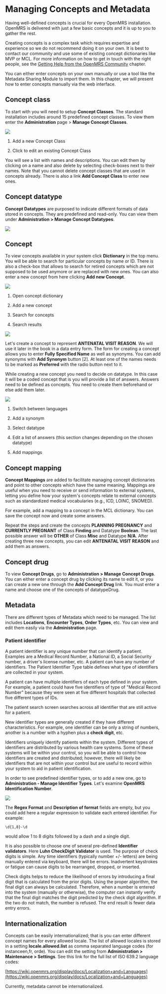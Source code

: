 # Managing Concepts and Metadata

Having well-defined concepts is crucial for every OpenMRS installation. OpenMRS is delivered with just a few basic concepts and it is up to you to gather the rest.

Creating concepts is a complex task which requires expertise and experience so we do not recommend doing it on your own. It is best to contact our community and use some of existing concept dictionaries like MVP or MCL. For more information on how to get in touch with the right people, see the [Getting Help from the OpenMRS Community](/getting-help-from-the-openmrs-community.md) chapter.

You can either enter concepts on your own manually or use a tool like the Metadata Sharing Module to import them. In this chapter, we will present how to enter concepts manually via the web interface.

## Concept class

To start with you will need to setup **Concept Classes**. The standard installation includes around 15 predefined concept classes. To view them enter the **Administration** page &gt; **Manage Concept Classes**.

![](http://write.flossmanuals.net/openmrs/managing-concepts-and-metadata/static/concept_classes.png)

1. Add a new Concept Class

2. Click to edit an existing Concept Class


You will see a list with names and descriptions. You can edit them by clicking on a name and also delete by selecting check-boxes next to their names. Note that you cannot delete concept classes that are used in concepts already. There is also a link **Add Concept Class** to enter new ones.

## Concept datatype

**Concept Datatypes** are purposed to indicate different formats of data stored in concepts. They are predefined and read-only. You can view them under **Administration &gt; Manage Concept Datatypes**.

![](http://write.flossmanuals.net/openmrs/managing-concepts-and-metadata/static/concept_datatype.png)

## Concept

To view concepts available in your system click **Dictionary** in the top menu. You will be able to search for particular concepts by name or ID. There is also a check-box that allows to search for retired concepts which are not supposed to be used anymore or are replaced with new ones. You can also enter a new concept from here clicking **Add new Concept**.

![](http://write.flossmanuals.net/openmrs/managing-concepts-and-metadata/static/concept_dictionary.png)

1. Open concept dictionary

2. Add a new concept

3. Search for concepts

4. Search results


![](http://write.flossmanuals.net/openmrs/managing-concepts-and-metadata/static/case-study.png)

Let's create a concept to represent **ANTENATAL VISIT REASON**. We will use it later in the book in a data entry form. The form for creating a concept allows you to enter **Fully Specified Name** as well as synonyms. You can add synonyms with **Add Synonym** button \[2\]. At least one of the names needs to be marked as **Preferred** with the radio button next to it.

While creating a new concept you need to decide on datatype. In this case it will be a coded concept that is you will provide a list of answers. Answers need to be defined as concepts. You need to create them beforehand or else add them later.

![](http://write.flossmanuals.net/openmrs/managing-concepts-and-metadata/static/add_concept_1.png)

1. Switch between languages

2. Add a synonym

3. Select datatype

4. Edit a list of answers \(this section changes depending on the chosen datatype\)

5. Add mappings


## Concept mapping

**Concept Mappings** are added to facilitate managing concept dictionaries and point to other concepts which have the same meaning. Mappings are useful when you need to receive or send information to external systems, letting you define how your system's concepts relate to external concepts such as standardized medical vocabularies \(e.g., ICD, LOINC, SNOMED\). 

For example, add a mapping to a concept in the MCL dictionary. You can save the concept now and create some answers.

Repeat the steps and create the concepts **PLANNING PREGNANCY** and **CURRENTLY PREGNANT** of Class **Finding** and Datatype **Boolean**. The last possible answer will be **OTHER** of Class **Misc** and Datatype **N/A**. After creating three new concepts, you can edit **ANTENATAL VISIT REASON** and add them as answers.

## Concept drug

To view **Concept Drugs**, go to **Administration &gt; Manage Concept Drugs**. You can either enter a concept drug by clicking its name to edit it, or you can create a new one through the **Add Concept Drug** link. You must enter a name and choose one of the concepts of datatypeDrug.

## Metadata

There are different types of Metadata which need to be managed. The list includes **Locations**, **Encounter Types**, **Order Types**, etc. You can view and edit them easily via the **Administration** page.

### Patient identifier

A patient identifier is any unique number that can identify a patient. Examples are a Medical Record Number, a National ID, a Social Security number, a driver's license number, etc. A patient can have any number of identifiers. The Patient Identifier Type table defines what type of identifiers are collected in your system.

A patient can have multiple identifiers of each type defined in your system. For example, a patient could have five identifiers of type of "Medical Record Number" because they were seen at five different hospitals that collected five different types of IDs.

The patient search screen searches across all identifier that are still active for a patient.

New identifier types are generally created if they have different characteristics. For example, one identifier can be only a string of numbers, another is a number with a hyphen plus a **check digit**, etc.

Identifiers uniquely identify patients within the system. Different types of identifiers are distributed by various health care systems. Some of these systems will be within your control, so you will be able to control how identifiers are created and distributed; however, there will likely be identifiers that are not within your control but are useful to record within your system to aid in patient identification.

In order to see predefined identifier types, or to add a new one, go to **Administration - Manage Identifier Types**. Let's examine **OpenMRS Identification Number**.

![](http://write.flossmanuals.net/openmrs/managing-concepts-and-metadata/static/patient_identifier_type.png)

The **Regex Format** and **Description of format** fields are empty, but you could add here a regular expression to validate each entered identifier. For example:

```
\d{1,8}-\d
```

would allow 1 to 8 digits followed by a dash and a single digit.

It is also possible to choose one of several pre-defined **Identifier validators**. Here **Luhn CheckDigit Validator** is used. The purpose of check digits is simple. Any time identifiers \(typically number +/- letters\) are being manually entered via keyboard, there will be errors. Inadvertent keystrokes or fatigue can cause digits to be rearranged, dropped, or inserted. 

Check digits helps to reduce the likelihood of errors by introducing a final digit that is calculated from the prior digits. Using the proper algorithm, the final digit can always be calculated. Therefore, when a number is entered into the system \(manually or otherwise\), the computer can instantly verify that the final digit matches the digit predicted by the check digit algorithm. If the two do not match, the number is refused. The end result is fewer data entry errors.

## Internationalization

Concepts can be easily internationalized; that is you can enter different concept names for every allowed locale. The list of allowed locales is stored in a setting **locale.allowed.list** as comma separated language codes \(for instanceen,fr, orde\). You can edit the setting from **Administration &gt; Maintenance &gt; Settings**. See this link for the full list of ISO 639.2 language codes:

[https://wiki.openmrs.org/display/docs/Localization+and+Languages](https://wiki.openmrs.org/display/docs/Localization+and+Languages)

Currently, metadata cannot be internationalized.

